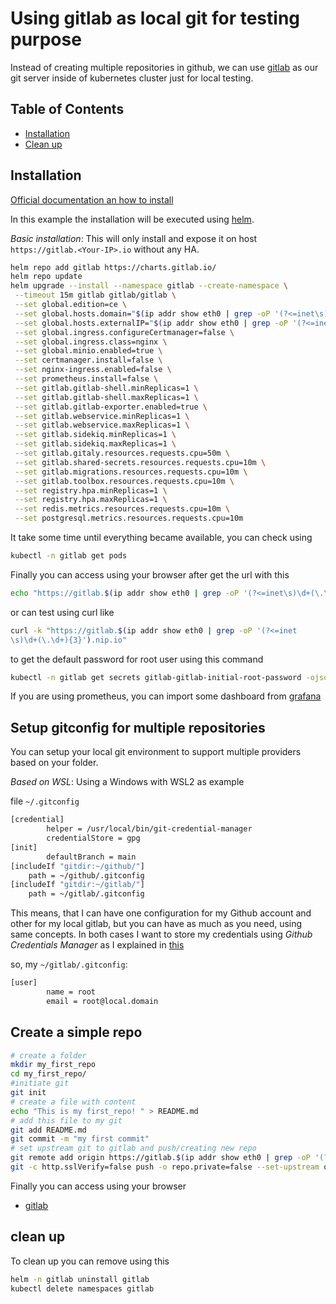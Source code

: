 # Using gitlab as local git for testing purpose

Instead of creating multiple repositories in github, we can use [gitlab](https://about.gitlab.com/) as our git server inside of kubernetes cluster just for local testing.

## Table of Contents

- [Installation](#installation)
- [Clean up](#clean-up)

## Installation

[Official documentation an how to install](https://docs.gitlab.com/charts/installation/deployment.html)

In this example the installation will be executed using [helm](https://helm.sh/).

*Basic installation*: This will only install and expose it on host `https://gitlab.<Your-IP>.io` without any HA.

```bash
helm repo add gitlab https://charts.gitlab.io/
helm repo update
helm upgrade --install --namespace gitlab --create-namespace \
 --timeout 15m gitlab gitlab/gitlab \
 --set global.edition=ce \
 --set global.hosts.domain="$(ip addr show eth0 | grep -oP '(?<=inet\s)\d+(\.\d+){3}').nip.io" \
 --set global.hosts.externalIP="$(ip addr show eth0 | grep -oP '(?<=inet\s)\d+(\.\d+){3}')" \
 --set global.ingress.configureCertmanager=false \
 --set global.ingress.class=nginx \
 --set global.minio.enabled=true \
 --set certmanager.install=false \
 --set nginx-ingress.enabled=false \
 --set prometheus.install=false \
 --set gitlab.gitlab-shell.minReplicas=1 \
 --set gitlab.gitlab-shell.maxReplicas=1 \
 --set gitlab.gitlab-exporter.enabled=true \
 --set gitlab.webservice.minReplicas=1 \
 --set gitlab.webservice.maxReplicas=1 \
 --set gitlab.sidekiq.minReplicas=1 \
 --set gitlab.sidekiq.maxReplicas=1 \
 --set gitlab.gitaly.resources.requests.cpu=50m \
 --set gitlab.shared-secrets.resources.requests.cpu=10m \
 --set gitlab.migrations.resources.requests.cpu=10m \
 --set gitlab.toolbox.resources.requests.cpu=10m \
 --set registry.hpa.minReplicas=1 \
 --set registry.hpa.maxReplicas=1 \
 --set redis.metrics.resources.requests.cpu=10m \
 --set postgresql.metrics.resources.requests.cpu=10m
 ```

It take some time until everything became available, you can check using

```bash
kubectl -n gitlab get pods
```

Finally you can access using your browser after get the url with this

```bash
echo "https://gitlab.$(ip addr show eth0 | grep -oP '(?<=inet\s)\d+(\.\d+){3}').nip.io"
```

or can test using curl like

```bash
curl -k "https://gitlab.$(ip addr show eth0 | grep -oP '(?<=inet
\s)\d+(\.\d+){3}').nip.io"
```

to get the default password for root user using this command

```bash
kubectl -n gitlab get secrets gitlab-gitlab-initial-root-password -ojsonpath='{.data.password}' | base64 -d;echo
```

If you are using prometheus, you can import some dashboard from [grafana](https://grafana.com/grafana/dashboards/?search=gitlab)

## Setup gitconfig for multiple repositories

You can setup your local git environment to support multiple providers based on your folder.

*Based on WSL*: Using a Windows with WSL2 as example

file `~/.gitconfig`

```bash
[credential]
        helper = /usr/local/bin/git-credential-manager
        credentialStore = gpg
[init]
        defaultBranch = main
[includeIf "gitdir:~/github/"]
    path = ~/github/.gitconfig
[includeIf "gitdir:~/gitlab/"]
    path = ~/gitlab/.gitconfig
```

This means, that I can have one configuration for my Github account and other for my local gitlab, but you can have as much as you need, using same concepts. In both cases I want to store my credentials using *Github Credentials Manager* as I explained in [this](https://github.com/mkilikrates/documentation/tree/main/GCM)

so, my `~/gitlab/.gitconfig`:

```bash
[user]
        name = root
        email = root@local.domain
```

## Create a simple repo

```bash
# create a folder
mkdir my_first_repo
cd my_first_repo/
#initiate git
git init
# create a file with content
echo "This is my first_repo! " > README.md
# add this file to my git
git add README.md
git commit -m "my first commit"
# set upstream git to gitlab and push/creating new repo
git remote add origin https://gitlab.$(ip addr show eth0 | grep -oP '(?<=inet\s)\d+(\.\d+){3}').nip.io/root/my_first_repo.git
git -c http.sslVerify=false push -o repo.private=false --set-upstream origin main
```

Finally you can access using your browser

- [gitlab](https://gitlab.<Your-IP>.io/root/my_first_repo)

## clean up

To clean up you can remove using this

```bash
helm -n gitlab uninstall gitlab
kubectl delete namespaces gitlab
```
